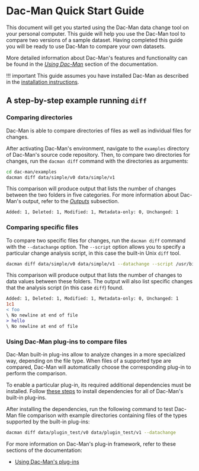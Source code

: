# Dac-Man Quick Start Guide

This document will get you started using the Dac-Man data change tool on your personal computer.
This guide will help you use the Dac-Man tool to compare two versions of a sample dataset.
Having completed this guide you will be ready to use Dac-Man to compare your own datasets.

More detailed information about Dac-Man's features and functionality
can be found in the [*Using Dac-Man*](../use/general/) section of the documentation.

!!! important
    This guide assumes you have installed Dac-Man as described in the [installation instructions](../install).

## A step-by-step example running `diff`

### Comparing directories

Dac-Man is able to compare directories of files as well as individual files for changes.

After activating Dac-Man's environment,
navigate to the `examples` directory of Dac-Man's source code repository.
Then, to compare two directories for changes, run the `dacman diff` command with the directories as arguments:

```sh
cd dac-man/examples
dacman diff data/simple/v0 data/simple/v1
```

This comparison will produce output that lists the number of changes between the two folders in five categories.
For more information about Dac-Man's output, refer to the [*Outputs*](../use/general/#outputs) subsection.

```txt
Added: 1, Deleted: 1, Modified: 1, Metadata-only: 0, Unchanged: 1
```

### Comparing specific files

To compare two specific files for changes, run the `dacman diff` command with the `--datachange` option.
The `--script` option allows you to specify a particular change analysis script, in this case the built-in Unix `diff` tool.

```sh
dacman diff data/simple/v0 data/simple/v1 --datachange --script /usr/bin/diff
```

This comparison will produce output that lists the number of changes to data values between these folders.
The output will also list specific changes that the analysis script (in this case `diff`) found.

```diff
Added: 1, Deleted: 1, Modified: 1, Metadata-only: 0, Unchanged: 1
1c1
< foo
\ No newline at end of file
> hello
\ No newline at end of file
```

### Using Dac-Man plug-ins to compare files

Dac-Man built-in plug-ins allow to analyze changes in a more specialized way, depending on the file type.
When files of a supported type are compared,
Dac-Man will automatically choose the corresponding plug-in to perform the comparison.

To enable a particular plug-in, its required additional dependencies must be installed.
Follow [these steps](../install/dependencies/) to install dependencies for all of Dac-Man's built-in plug-ins.

After installing the dependencies, run the following command to test Dac-Man file comparison
with example directories containing files of the types supported by the built-in plug-ins:

```sh
dacman diff data/plugin_test/v0 data/plugin_test/v1 --datachange
```

For more information on Dac-Man's plug-in framework, refer to these sections of the documentation:

- [Using Dac-Man's plug-ins](../use/plugins/)
